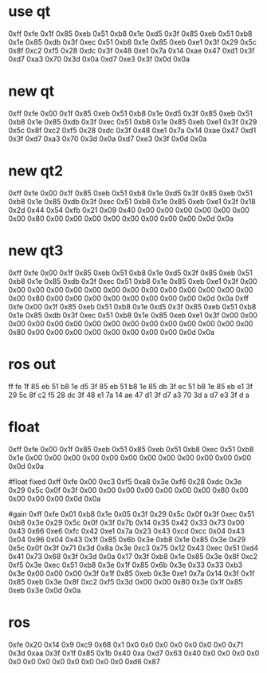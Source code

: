 # use qt
0xff 0xfe 0x1f 0x85 0xeb 0x51 0xb8 0x1e 0xd5 0x3f 0x85 0xeb 0x51 0xb8 0x1e 0x85 0xdb 0x3f 0xec 0x51 0xb8 0x1e 0x85 0xeb 0xe1 0x3f 0x29 0x5c 0x8f 0xc2 0xf5 0x28 0xdc 0x3f 0x48 0xe1 0x7a 0x14 0xae 0x47 0xd1 0x3f 0xd7 0xa3 0x70 0x3d 0x0a 0xd7 0xe3 0x3f 0x0d 0x0a

# new qt
0xff 0xfe 0x00 0x1f 0x85 0xeb 0x51 0xb8 0x1e 0xd5 0x3f 0x85 0xeb 0x51 0xb8 0x1e 0x85 0xdb 0x3f 0xec 0x51 0xb8 0x1e 0x85 0xeb 0xe1 0x3f 0x29 0x5c 0x8f 0xc2 0xf5 0x28 0xdc 0x3f 0x48 0xe1 0x7a 0x14 0xae 0x47 0xd1 0x3f 0xd7 0xa3 0x70 0x3d 0x0a 0xd7 0xe3 0x3f 0x0d 0x0a 
# new qt2
0xff 0xfe 0x00 0x1f 0x85 0xeb 0x51 0xb8 0x1e 0xd5 0x3f 0x85 0xeb 0x51 0xb8 0x1e 0x85 0xdb 0x3f 0xec 0x51 0xb8 0x1e 0x85 0xeb 0xe1 0x3f 0x18 0x2d 0x44 0x54 0xfb 0x21 0x09 0x40 0x00 0x00 0x00 0x00 0x00 0x00 0x00 0x80 0x00 0x00 0x00 0x00 0x00 0x00 0x00 0x00 0x0d 0x0a
# new qt3
0xff 0xfe 0x00 0x1f 0x85 0xeb 0x51 0xb8 0x1e 0xd5 0x3f 0x85 0xeb 0x51 0xb8 0x1e 0x85 0xdb 0x3f 0xec 0x51 0xb8 0x1e 0x85 0xeb 0xe1 0x3f 0x00 0x00 0x00 0x00 0x00 0x00 0x00 0x00 0x00 0x00 0x00 0x00 0x00 0x00 0x00 0x80 0x00 0x00 0x00 0x00 0x00 0x00 0x00 0x00 0x0d 0x0a
0xff 0xfe 0x00 0x1f 0x85 0xeb 0x51 0xb8 0x1e 0xd5 0x3f 0x85 0xeb 0x51 0xb8 0x1e 0x85 0xdb 0x3f 0xec 0x51 0xb8 0x1e 0x85 0xeb 0xe1 0x3f 0x00 0x00 0x00 0x00 0x00 0x00 0x00 0x00 0x00 0x00 0x00 0x00 0x00 0x00 0x00 0x80 0x00 0x00 0x00 0x00 0x00 0x00 0x00 0x00 0x0d 0x0a
# ros out
ff fe 1f 85 eb 51 b8 1e d5 3f 85 eb 51 b8 1e 85 db 3f ec 51 b8 1e 85 eb e1 3f 29 5c 8f c2 f5 28 dc 3f 48 e1 7a 14 ae 47 d1 3f d7 a3 70 3d a d7 e3 3f d a 

# float
0xff 0xfe 0x00 0x1f 0x85 0xeb 0x51 0x85 0xeb 0x51 0xb8 0xec 0x51 0xb8 0x1e 0x00 0x00 0x00 0x00 0x00 0x00 0x00 0x00 0x00 0x00 0x00 0x00 0x0d 0x0a 

#float fixed
0xff 0xfe 0x00 0xc3 0xf5 0xa8 0x3e 0xf6 0x28 0xdc 0x3e 0x29 0x5c 0x0f 0x3f 0x00 0x00 0x00 0x00 0x00 0x00 0x00 0x80 0x00 0x00 0x00 0x00 0x0d 0x0a 

#gain
0xff 0xfe 0x01 0xb8 0x1e 0x05 0x3f 0x29 0x5c 0x0f 0x3f 0xec 0x51 0xb8 0x3e 0x29 0x5c 0x0f 0x3f 0x7b 0x14 0x35 0x42 0x33 0x73 0x00 0x43 0x66 0xe6 0xfc 0x42 0xe1 0x7a 0x23 0x43 0xcd 0xcc 0x04 0x43 0x04 0x96 0x04 0x43 0x1f 0x85 0x6b 0x3e 0xb8 0x1e 0x85 0x3e 0x29 0x5c 0x0f 0x3f 0x71 0x3d 0x8a 0x3e 0xc3 0x75 0x12 0x43 0xec 0x51 0xd4 0x41 0x73 0x68 0x3f 0x3d 0x0a 0x17 0x3f 0xb8 0x1e 0x85 0x3e 0x8f 0xc2 0xf5 0x3e 0xec 0x51 0xb8 0x3e 0x1f 0x85 0x6b 0x3e 0x33 0x33 0xb3 0x3e 0x00 0x00 0x00 0x3f 0x1f 0x85 0xeb 0x3e 0xe1 0x7a 0x14 0x3f 0x1f 0x85 0xeb 0x3e 0x8f 0xc2 0xf5 0x3d 0x00 0x00 0x80 0x3e 0x1f 0x85 0xeb 0x3e 0x0d 0x0a
# ros
0xfe 0x20 0x14 0x9 0xc9 0x68 0x1 0x0 0x0 0x0 0x0 0x0 0x0 0x0 0x71 0x3d 0xaa 0x3f 0x1f 0x85 0x1b 0x40 0xa 0xd7 0x63 0x40 0x0 0x0 0x0 0x0 0x0 0x0 0x0 0x0 0x0 0x0 0x0 0x0 0xd6 0x87
